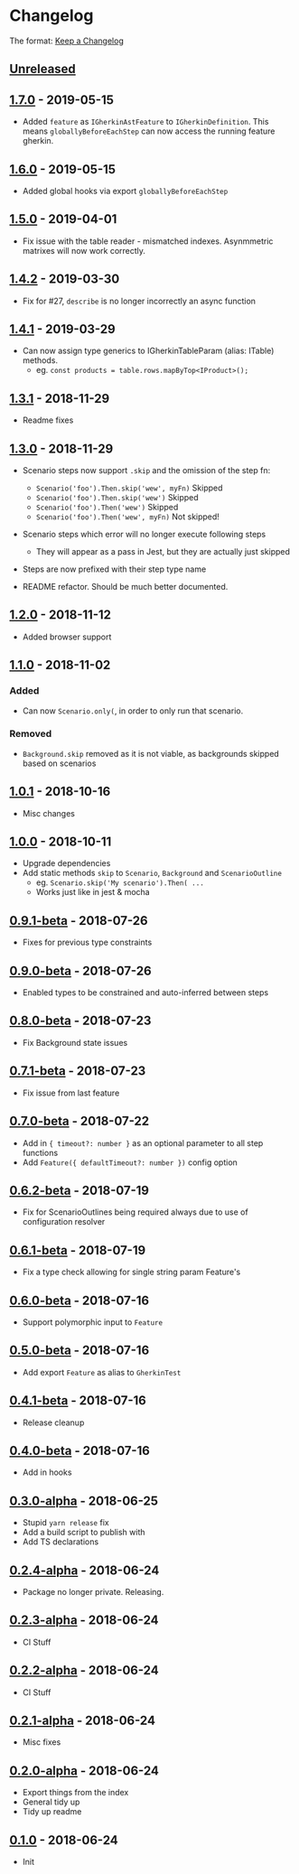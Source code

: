 # Changelog

The format: [Keep a Changelog](http://keepachangelog.com/en/1.0.0/)

## [Unreleased]

## [1.7.0][] - 2019-05-15

- Added `feature` as `IGherkinAstFeature` to `IGherkinDefinition`. This means `globallyBeforeEachStep` can now access the running feature gherkin.

## [1.6.0][] - 2019-05-15

- Added global hooks via export `globallyBeforeEachStep`

## [1.5.0][] - 2019-04-01

- Fix issue with the table reader - mismatched indexes. Asynmmetric matrixes will now work correctly.

## [1.4.2][] - 2019-03-30

- Fix for #27, `describe` is no longer incorrectly an async function

## [1.4.1][] - 2019-03-29

- Can now assign type generics to IGherkinTableParam (alias: ITable) methods.
  - eg. `const products = table.rows.mapByTop<IProduct>();`

## [1.3.1][] - 2018-11-29

- Readme fixes

## [1.3.0][] - 2018-11-29

- Scenario steps now support `.skip` and the omission of the step fn:
  - `Scenario('foo').Then.skip('wew', myFn)` Skipped
  - `Scenario('foo').Then.skip('wew')` Skipped
  - `Scenario('foo').Then('wew')` Skipped
  - `Scenario('foo').Then('wew', myFn)` Not skipped!

- Scenario steps which error will no longer execute following steps
  - They will appear as a pass in Jest, but they are actually just skipped

- Steps are now prefixed with their step type name
- README refactor. Should be much better documented.

## [1.2.0][] - 2018-11-12

- Added browser support

## [1.1.0][] - 2018-11-02

### Added

- Can now `Scenario.only(`, in order to only run that scenario.

### Removed

- `Background.skip` removed as it is not viable, as backgrounds skipped based on scenarios

## [1.0.1][] - 2018-10-16

- Misc changes

## [1.0.0][] - 2018-10-11

- Upgrade dependencies
- Add static methods `skip` to `Scenario`, `Background` and `ScenarioOutline`
  - eg. `Scenario.skip('My scenario').Then( ...`
  - Works just like in jest & mocha

## [0.9.1-beta][] - 2018-07-26

- Fixes for previous type constraints

## [0.9.0-beta][] - 2018-07-26

- Enabled types to be constrained and auto-inferred between steps

## [0.8.0-beta][] - 2018-07-23

- Fix Background state issues

## [0.7.1-beta][] - 2018-07-23

- Fix issue from last feature

## [0.7.0-beta][] - 2018-07-22

- Add in `{ timeout?: number }` as an optional parameter to all step functions
- Add `Feature({ defaultTimeout?: number })` config option

## [0.6.2-beta][] - 2018-07-19

- Fix for ScenarioOutlines being required always due to use of configuration resolver

## [0.6.1-beta][] - 2018-07-19

- Fix a type check allowing for single string param Feature's

## [0.6.0-beta][] - 2018-07-16

- Support polymorphic input to `Feature`

## [0.5.0-beta][] - 2018-07-16

- Add export `Feature` as alias to `GherkinTest`

## [0.4.1-beta][] - 2018-07-16

- Release cleanup

## [0.4.0-beta][] - 2018-07-16

- Add in hooks

## [0.3.0-alpha][] - 2018-06-25

- Stupid `yarn release` fix
- Add a build script to publish with
- Add TS declarations

## [0.2.4-alpha][] - 2018-06-24

- Package no longer private. Releasing.

## [0.2.3-alpha][] - 2018-06-24

- CI Stuff

## [0.2.2-alpha][] - 2018-06-24

- CI Stuff

## [0.2.1-alpha][] - 2018-06-24

- Misc fixes

## [0.2.0-alpha][] - 2018-06-24

- Export things from the index
- General tidy up
- Tidy up readme

## [0.1.0][] - 2018-06-24

- Init


[Unreleased]: https://github.com/nfour/fermenter/compare/v1.7.0...HEAD
[1.7.0]: https://github.com/nfour/fermenter/compare/v1.6.0...v1.7.0
[1.6.0]: https://github.com/nfour/fermenter/compare/v1.5.0...v1.6.0
[1.5.0]: https://github.com/nfour/fermenter/compare/v1.4.2...v1.5.0
[1.4.2]: https://github.com/nfour/fermenter/compare/v1.4.1...v1.4.2
[1.4.1]: https://github.com/nfour/fermenter/compare/v1.4.0...v1.4.1
[1.4.0]: https://github.com/nfour/fermenter/compare/v1.3.1...v1.4.0
[1.3.1]: https://github.com/nfour/fermenter/compare/v1.3.0...v1.3.1
[1.3.0]: https://github.com/nfour/fermenter/compare/v1.2.0...v1.3.0
[1.2.0]: https://github.com/nfour/fermenter/compare/v1.1.0...v1.2.0
[1.1.0]: https://github.com/nfour/fermenter/compare/v1.0.1...v1.1.0
[1.0.1]: https://github.com/nfour/fermenter/compare/v1.0.0...v1.0.1
[1.0.0]: https://github.com/nfour/fermenter/compare/v0.9.1-beta...v1.0.0
[0.9.1-beta]: https://github.com/nfour/fermenter/compare/v0.9.0-beta...v0.9.1-beta
[0.9.0-beta]: https://github.com/nfour/fermenter/compare/v0.8.0-beta...v0.9.0-beta
[0.8.0-beta]: https://github.com/nfour/fermenter/compare/v0.7.1-beta...v0.8.0-beta
[0.7.1-beta]: https://github.com/nfour/fermenter/compare/v0.7.0-beta...v0.7.1-beta
[0.7.0-beta]: https://github.com/nfour/fermenter/compare/v0.6.2-beta...v0.7.0-beta
[0.6.2-beta]: https://github.com/nfour/fermenter/compare/v0.6.1-beta...v0.6.2-beta
[0.6.1-beta]: https://github.com/nfour/fermenter/compare/v0.6.0...v0.6.1-beta
[0.6.0]: https://github.com/nfour/fermenter/compare/v0.6.0-beta...v0.6.0
[0.6.0-beta]: https://github.com/nfour/fermenter/compare/v0.5.0-beta...v0.6.0-beta
[0.5.0-beta]: https://github.com/nfour/fermenter/compare/v0.4.1-beta...v0.5.0-beta
[0.4.1-beta]: https://github.com/nfour/fermenter/compare/v0.4.0-beta...v0.4.1-beta
[0.4.0-beta]: https://github.com/nfour/fermenter/compare/v0.3.0-alpha...v0.4.0-beta
[0.3.0-alpha]: https://github.com/nfour/fermenter/compare/v0.2.4-alpha...v0.3.0-alpha
[0.2.4-alpha]: https://github.com/nfour/fermenter/compare/v0.2.3-alpha...v0.2.4-alpha
[0.2.3-alpha]: https://github.com/nfour/fermenter/compare/v0.2.2-alpha...v0.2.3-alpha
[0.2.2-alpha]: https://github.com/nfour/fermenter/compare/v0.2.1-alpha...v0.2.2-alpha
[0.2.1-alpha]: https://github.com/nfour/fermenter/compare/v0.2.0-alpha...v0.2.1-alpha
[0.2.0-alpha]: https://github.com/nfour/fermenter/compare/v0.1.0...v0.2.0-alpha
[0.1.0]: https://github.com/nfour/fermenter/tree/v0.1.0
